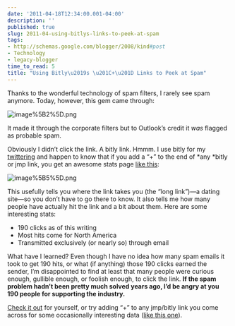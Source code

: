 ```yaml
---
date: '2011-04-18T12:34:00.001-04:00'
description: ''
published: true
slug: 2011-04-using-bitlys-links-to-peek-at-spam
tags:
- http://schemas.google.com/blogger/2008/kind#post
- Technology
- legacy-blogger
time_to_read: 5
title: "Using Bitly\u2019s \u201C+\u201D Links to Peek at Spam"
---
```



Thanks to the wonderful technology of spam filters, I rarely see spam anymore. Today, however, this gem came through:

![image%5B2%5D.png](image%5B2%5D.png)

It made it through the corporate filters but to Outlook’s credit it *was* flagged as probable spam.  

Obviously I didn’t click the link. A bitly link. Hmmm. I use bitly for my [twittering](http://twitter.com/mharen) and happen to know that if you add a “+” to the end of *any *bitly or jmp link, you get an awesome stats page [like this](http://bit.ly/hIfeGP+):  

![image%5B5%5D.png](image%5B5%5D.png)  

This usefully tells you where the link takes you (the “long link”)—a dating site—so you don’t have to go there to know. It also tells me how many people have actually hit the link and a bit about them. Here are some interesting stats:  <ul>   <li>190 clicks as of this writing</li>    <li>Most hits come for North America</li>    <li>Transmitted exclusively (or nearly so) through email</li> </ul>

What have I learned? Even though I have no idea how many spam emails it took to get 190 hits, or what (if anything) those 190 clicks earned the sender, I’m disappointed to find at least that many people were curious enough, gullible enough, or foolish enough, to click the link. <strong>If the spam problem hadn’t been pretty much solved years ago, I’d be angry at you 190 people for supporting the industry.</strong>

[Check it out](http://bit.ly/hIfeGP+) for yourself, or try adding “+” to any jmp/bitly link you come across for some occasionally interesting data ([like this one](http://bit.ly/hZvZiH)).